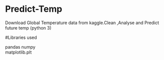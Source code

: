 # Predict-Temp
Download Global Temperature data from kaggle.Clean ,Analyse and Predict future temp (python 3) 

#Libraries used 

pandas
numpy  
matplotlib.plt

